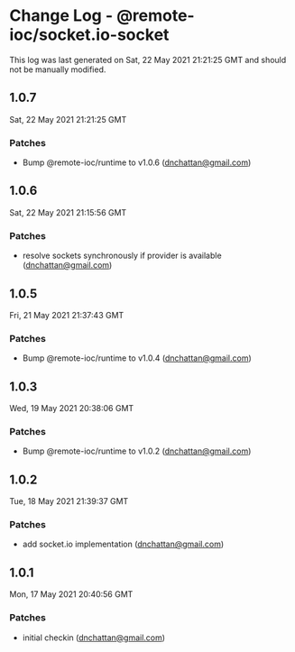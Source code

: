 # Change Log - @remote-ioc/socket.io-socket

This log was last generated on Sat, 22 May 2021 21:21:25 GMT and should not be manually modified.

<!-- Start content -->

## 1.0.7

Sat, 22 May 2021 21:21:25 GMT

### Patches

- Bump @remote-ioc/runtime to v1.0.6 (dnchattan@gmail.com)

## 1.0.6

Sat, 22 May 2021 21:15:56 GMT

### Patches

- resolve sockets synchronously if provider is available (dnchattan@gmail.com)

## 1.0.5

Fri, 21 May 2021 21:37:43 GMT

### Patches

- Bump @remote-ioc/runtime to v1.0.4 (dnchattan@gmail.com)

## 1.0.3

Wed, 19 May 2021 20:38:06 GMT

### Patches

- Bump @remote-ioc/runtime to v1.0.2 (dnchattan@gmail.com)

## 1.0.2

Tue, 18 May 2021 21:39:37 GMT

### Patches

- add socket.io implementation (dnchattan@gmail.com)

## 1.0.1

Mon, 17 May 2021 20:40:56 GMT

### Patches

- initial checkin (dnchattan@gmail.com)
